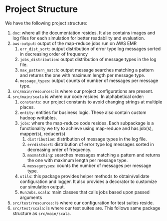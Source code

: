 # Project Structure

We have the following project structure:

1. `doc`: where all the documentation resides. It also contains images and log files for each simulation for better readability and evaluation.
2. `aws-output`: output of the map-reduce jobs run on AWS EMR
   1. `err_dist_sort`: output distribution of error type log messages sorted in decreasing order of frequency
   2. `jobs_distribution`: output distribution of message types in the log file.
   3. `max_pattern_match`: output message searches matching a pattern and returns the one with maximum length per message type.
   4. `message_types`: output counts of number of messages per message type.
3. `src/main/resources`: is where our project configurations are present.
4. `src/main/scala` is where our code resides. In alphabetical order:
   1. `constants`: our project constants to avoid changing strings at multiple places.
   2. `entity`: entities for business logic. These also contain custom hadoop writables.
   3. `jobs`: where the map-reduce code resides. Each subpackage is a functionality we try to achieve using map-reduce and has job(s), mapper(s), reducer(s)
      1. `distribution`: distribution of message types in the log file.
      2. `errdistsort`: distribution of error type log messages sorted in decreasing order of frequency.
      3. `maxmatching`: searches messages matching a pattern and returns the one with maximum length per message type.
      4. `messagetypes`: counts the number of messages per message type.
   4. `utils`: this package provides helper methods to obtain/validate configuration and logger. It also provides a decorator to customize our simulation output.
   5. `RunJobs.scala`: main classes that calls jobs based upon passed arguments
5. `src/test/resources`: is where our configuration for test suites reside.
6. `src/test/scala`: is where our test suites are. This follows same package structure as `src/main/scala`.